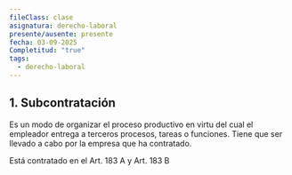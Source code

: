 ```yaml
---
fileClass: clase
asignatura: derecho-laboral
presente/ausente: presente
fecha: 03-09-2025
Completitud: "true"
tags:
  - derecho-laboral
---
```

## 1. Subcontratación
Es un modo de organizar el proceso productivo en virtu del cual el empleador entrega a terceros procesos, tareas o funciones. Tiene que ser llevado a cabo por la empresa que ha contratado.

Está contratado en el Art. 183 A y Art. 183 B

